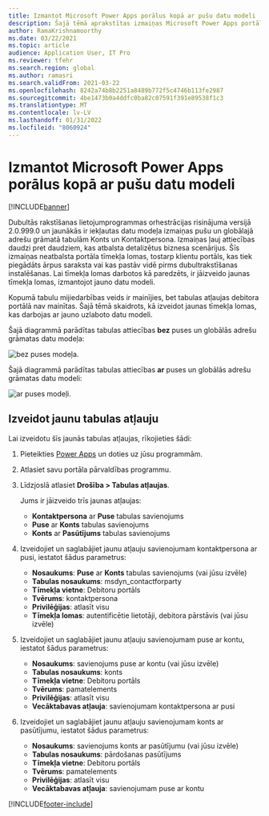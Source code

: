 ```yaml
---
title: Izmantot Microsoft Power Apps porālus kopā ar pušu datu modeli
description: Šajā tēmā aprakstītas izmaiņas Microsoft Power Apps portālu tīmekļa lomās, kas ir veiktas, jo puses datu modelis ir dubultrakstīšanā.
author: RamaKrishnamoorthy
ms.date: 03/22/2021
ms.topic: article
audience: Application User, IT Pro
ms.reviewer: tfehr
ms.search.region: global
ms.author: ramasri
ms.search.validFrom: 2021-03-22
ms.openlocfilehash: 8242a74b8b2251a8489b772f5c4746b113fe2987
ms.sourcegitcommit: 4be1473b0a4ddfc0ba82c07591f391e89538f1c3
ms.translationtype: MT
ms.contentlocale: lv-LV
ms.lasthandoff: 01/31/2022
ms.locfileid: "8060924"
---
```

# <a name="using-microsoft-power-apps-portals-with-the-party-data-model"></a>Izmantot Microsoft Power Apps porālus kopā ar pušu datu modeli

[!INCLUDE[banner](../../includes/banner.md)]



Dubultās rakstīšanas lietojumprogrammas orhestrācijas risinājuma versijā 2.0.999.0 un jaunākās ir iekļautas datu modeļa izmaiņas pušu un globālajā adrešu grāmatā tabulām Konts un Kontaktpersona. Izmaiņas ļauj attiecības daudzi pret daudziem, kas atbalsta detalizētus biznesa scenārijus. Šīs izmaiņas neatbalsta portāla tīmekļa lomas, tostarp klientu portāls, kas tiek piegādāts ārpus saraksta vai kas pastāv vidē pirms dubultrakstīšanas instalēšanas. Lai tīmekļa lomas darbotos kā paredzēts, ir jāizveido jaunas tīmekļa lomas, izmantojot jauno datu modeli. 

Kopumā tabulu mijiedarbības veids ir mainījies, bet tabulas atļaujas debitora portālā nav mainītas. Šajā tēmā skaidrots, kā izveidot jaunas tīmekļa lomas, kas darbojas ar jauno uzlaboto datu modeli.

Šajā diagrammā parādītas tabulas attiecības **bez** puses un globālās adrešu grāmatas datu modeļa:

   ![bez puses modeļa.](media/without-party-model.PNG)

Šajā diagrammā parādītas tabulas attiecības **ar** puses un globālās adrešu grāmatas datu modeli:

   ![ar puses modeļi.](media/with-party-model.png)

## <a name="create-a-new-table-permission"></a>Izveidot jaunu tabulas atļauju

Lai izveidotu šīs jaunās tabulas atļaujas, rīkojieties šādi:

1. Pieteikties [Power Apps](https://make.powerapps.com) un doties uz jūsu programmām.
2. Atlasiet savu portāla pārvaldības programmu.
3. Līdzjoslā atlasiet **Drošība > Tabulas atļaujas**.

    Jums ir jāizveido trīs jaunas atļaujas:

    + **Kontaktpersona** ar **Puse** tabulas savienojums
    + **Puse** ar **Konts** tabulas savienojums
    + **Konts** ar **Pasūtījums** tabulas savienojums

4. Izveidojiet un saglabājiet jaunu atļauju savienojumam kontaktpersona ar pusi, iestatot šādus parametrus:

    + **Nosaukums**: **Puse** ar **Konts** tabulas savienojums (vai jūsu izvēle)
    + **Tabulas nosaukums**: msdyn_contactforparty
    + **Tīmekļa vietne**: Debitoru portāls
    + **Tvērums**: kontaktpersona
    + **Privilēģijas**: atlasīt visu
    + **Tīmekļa lomas**: autentificētie lietotāji, debitora pārstāvis (vai jūsu izvēle)

5. Izveidojiet un saglabājiet jaunu atļauju savienojumam puse ar kontu, iestatot šādus parametrus:

    + **Nosaukums**: savienojums puse ar kontu (vai jūsu izvēle)
    + **Tabulas nosaukums**: konts
    + **Tīmekļa vietne**: Debitoru portāls
    + **Tvērums**: pamatelements
    + **Privilēģijas**: atlasīt visu
    + **Vecāktabavas atļauja**: savienojumam kontaktpersona ar pusi

6. Izveidojiet un saglabājiet jaunu atļauju savienojumam konts ar pasūtījumu, iestatot šādus parametrus:

    + **Nosaukums**: savienojums konts ar pasūtījumu (vai jūsu izvēle)
    + **Tabulas nosaukums**: pārdošanas pasūtījums
    + **Tīmekļa vietne**: Debitoru portāls
    + **Tvērums**: pamatelements
    + **Privilēģijas**: atlasīt visu
    + **Vecāktabavas atļauja**: savienojumam puse ar kontu

[!INCLUDE[footer-include](../../../../includes/footer-banner.md)]
